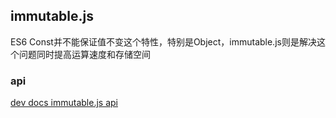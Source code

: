 ## immutable.js
ES6 Const并不能保证值不变这个特性，特别是Object，immutable.js则是解决这个问题同时提高运算速度和存储空间
### api
[dev docs immutable.js api](http://devdocs.io/immutable/)